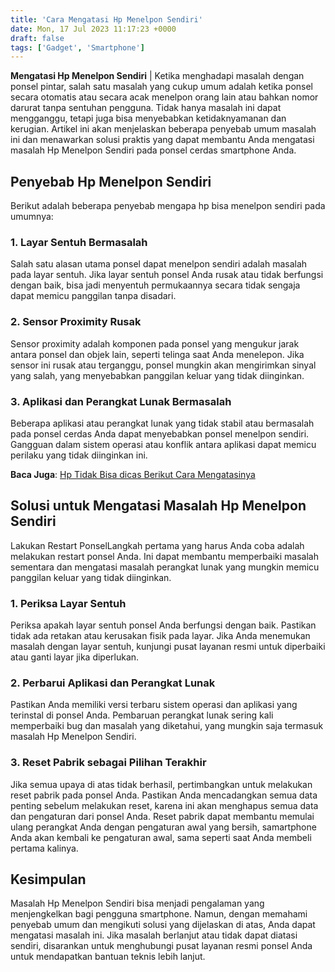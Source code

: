 ```yaml
---
title: 'Cara Mengatasi Hp Menelpon Sendiri'
date: Mon, 17 Jul 2023 11:17:23 +0000
draft: false
tags: ['Gadget', 'Smartphone']
---
```


**Mengatasi Hp Menelpon Sendiri** | Ketika menghadapi masalah dengan ponsel pintar, salah satu masalah yang cukup umum adalah ketika ponsel secara otomatis atau secara acak menelpon orang lain atau bahkan nomor darurat tanpa sentuhan pengguna. Tidak hanya masalah ini dapat mengganggu, tetapi juga bisa menyebabkan ketidaknyamanan dan kerugian. Artikel ini akan menjelaskan beberapa penyebab umum masalah ini dan menawarkan solusi praktis yang dapat membantu Anda mengatasi masalah Hp Menelpon Sendiri pada ponsel cerdas smartphone Anda.

Penyebab Hp Menelpon Sendiri
----------------------------

Berikut adalah beberapa penyebab mengapa hp bisa menelpon sendiri pada umumnya:

### 1\. Layar Sentuh Bermasalah

Salah satu alasan utama ponsel dapat menelpon sendiri adalah masalah pada layar sentuh. Jika layar sentuh ponsel Anda rusak atau tidak berfungsi dengan baik, bisa jadi menyentuh permukaannya secara tidak sengaja dapat memicu panggilan tanpa disadari.

### 2\. Sensor Proximity Rusak

Sensor proximity adalah komponen pada ponsel yang mengukur jarak antara ponsel dan objek lain, seperti telinga saat Anda menelepon. Jika sensor ini rusak atau terganggu, ponsel mungkin akan mengirimkan sinyal yang salah, yang menyebabkan panggilan keluar yang tidak diinginkan.

### 3\. Aplikasi dan Perangkat Lunak Bermasalah

Beberapa aplikasi atau perangkat lunak yang tidak stabil atau bermasalah pada ponsel cerdas Anda dapat menyebabkan ponsel menelpon sendiri. Gangguan dalam sistem operasi atau konflik antara aplikasi dapat memicu perilaku yang tidak diinginkan ini.

**Baca Juga**: [Hp Tidak Bisa dicas Berikut Cara Mengatasinya](https://blog.ajiekusumadhany.com/hp-tidak-bisa-dicas/)

Solusi untuk Mengatasi Masalah Hp Menelpon Sendiri
--------------------------------------------------

Lakukan Restart PonselLangkah pertama yang harus Anda coba adalah melakukan restart ponsel Anda. Ini dapat membantu memperbaiki masalah sementara dan mengatasi masalah perangkat lunak yang mungkin memicu panggilan keluar yang tidak diinginkan.

### 1\. Periksa Layar Sentuh

Periksa apakah layar sentuh ponsel Anda berfungsi dengan baik. Pastikan tidak ada retakan atau kerusakan fisik pada layar. Jika Anda menemukan masalah dengan layar sentuh, kunjungi pusat layanan resmi untuk diperbaiki atau ganti layar jika diperlukan.

### 2\. Perbarui Aplikasi dan Perangkat Lunak

Pastikan Anda memiliki versi terbaru sistem operasi dan aplikasi yang terinstal di ponsel Anda. Pembaruan perangkat lunak sering kali memperbaiki bug dan masalah yang diketahui, yang mungkin saja termasuk masalah Hp Menelpon Sendiri.

### 3\. Reset Pabrik sebagai Pilihan Terakhir

Jika semua upaya di atas tidak berhasil, pertimbangkan untuk melakukan reset pabrik pada ponsel Anda. Pastikan Anda mencadangkan semua data penting sebelum melakukan reset, karena ini akan menghapus semua data dan pengaturan dari ponsel Anda. Reset pabrik dapat membantu memulai ulang perangkat Anda dengan pengaturan awal yang bersih, samartphone Anda akan kembali ke pengaturan awal, sama seperti saat Anda membeli pertama kalinya.

Kesimpulan
----------

Masalah Hp Menelpon Sendiri bisa menjadi pengalaman yang menjengkelkan bagi pengguna smartphone. Namun, dengan memahami penyebab umum dan mengikuti solusi yang dijelaskan di atas, Anda dapat mengatasi masalah ini. Jika masalah berlanjut atau tidak dapat diatasi sendiri, disarankan untuk menghubungi pusat layanan resmi ponsel Anda untuk mendapatkan bantuan teknis lebih lanjut.